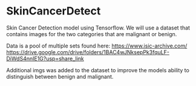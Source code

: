 # SkinCancerDetect
 Skin Cancer Detection model using Tensorflow. We will use a dataset that contains images for the two categories that are malignant or benign.

 Data is a pool of multiple sets found here:
 https://www.isic-archive.com/
 https://drive.google.com/drive/folders/1BAC4wJNksepPk3fquLF-DiWdS4nnIE1G?usp=share_link

Additional imgs was added to the dataset to improve the models ability to distinguish between benign and malignant.

 
 
